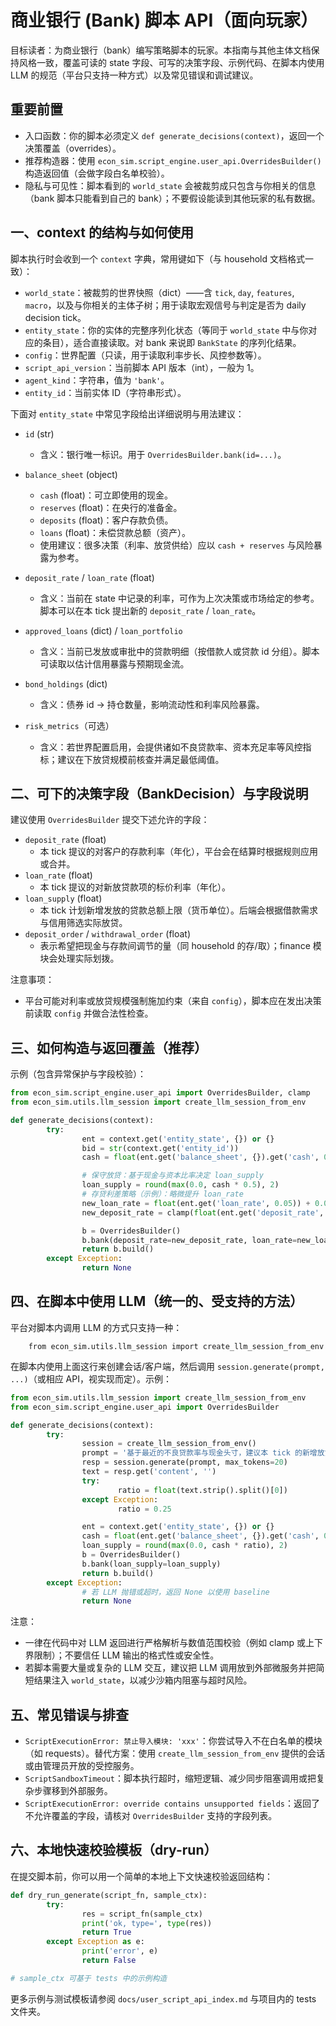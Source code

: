 # 商业银行 (Bank) 脚本 API（面向玩家）

目标读者：为商业银行（bank）编写策略脚本的玩家。本指南与其他主体文档保持风格一致，覆盖可读的 state 字段、可写的决策字段、示例代码、在脚本内使用 LLM 的规范（平台只支持一种方式）以及常见错误和调试建议。

## 重要前置
- 入口函数：你的脚本必须定义 `def generate_decisions(context)`，返回一个决策覆盖（overrides）。
- 推荐构造器：使用 `econ_sim.script_engine.user_api.OverridesBuilder()` 构造返回值（会做字段白名单校验）。
- 隐私与可见性：脚本看到的 `world_state` 会被裁剪成只包含与你相关的信息（bank 脚本只能看到自己的 bank）；不要假设能读到其他玩家的私有数据。

## 一、context 的结构与如何使用
脚本执行时会收到一个 `context` 字典，常用键如下（与 household 文档格式一致）：

- `world_state`：被裁剪的世界快照（dict）——含 `tick`, `day`, `features`, `macro`，以及与你相关的主体子树；用于读取宏观信号与判定是否为 daily decision tick。
- `entity_state`：你的实体的完整序列化状态（等同于 `world_state` 中与你对应的条目），适合直接读取。对 bank 来说即 `BankState` 的序列化结果。
- `config`：世界配置（只读，用于读取利率步长、风控参数等）。
- `script_api_version`：当前脚本 API 版本（int），一般为 1。
- `agent_kind`：字符串，值为 `'bank'`。
- `entity_id`：当前实体 ID（字符串形式）。

下面对 `entity_state` 中常见字段给出详细说明与用法建议：

- `id` (str)
    - 含义：银行唯一标识。用于 `OverridesBuilder.bank(id=...)`。

- `balance_sheet` (object)
    - `cash` (float)：可立即使用的现金。
    - `reserves` (float)：在央行的准备金。
    - `deposits` (float)：客户存款负债。
    - `loans` (float)：未偿贷款总额（资产）。
    - 使用建议：很多决策（利率、放贷供给）应以 `cash + reserves` 与风险暴露为参考。

- `deposit_rate` / `loan_rate` (float)
    - 含义：当前在 state 中记录的利率，可作为上次决策或市场给定的参考。脚本可以在本 tick 提出新的 `deposit_rate` / `loan_rate`。

- `approved_loans` (dict) / `loan_portfolio`
    - 含义：当前已发放或审批中的贷款明细（按借款人或贷款 id 分组）。脚本可读取以估计信用暴露与预期现金流。

- `bond_holdings` (dict)
    - 含义：债券 id -> 持仓数量，影响流动性和利率风险暴露。

- `risk_metrics`（可选）
    - 含义：若世界配置启用，会提供诸如不良贷款率、资本充足率等风控指标；建议在下放贷规模前核查并满足最低阈值。

## 二、可下的决策字段（BankDecision）与字段说明

建议使用 `OverridesBuilder` 提交下述允许的字段：
- `deposit_rate` (float)
    - 本 tick 提议的对客户的存款利率（年化），平台会在结算时根据规则应用或合并。
- `loan_rate` (float)
    - 本 tick 提议的对新放贷款项的标价利率（年化）。
- `loan_supply` (float)
    - 本 tick 计划新增发放的贷款总额上限（货币单位）。后端会根据借款需求与信用筛选实际放贷。
- `deposit_order` / `withdrawal_order` (float)
    - 表示希望把现金与存款间调节的量（同 household 的存/取）；finance 模块会处理实际划拨。

注意事项：
- 平台可能对利率或放贷规模强制施加约束（来自 `config`），脚本应在发出决策前读取 `config` 并做合法性检查。

## 三、如何构造与返回覆盖（推荐）

示例（包含异常保护与字段校验）：

```python
from econ_sim.script_engine.user_api import OverridesBuilder, clamp
from econ_sim.utils.llm_session import create_llm_session_from_env

def generate_decisions(context):
        try:
                ent = context.get('entity_state', {}) or {}
                bid = str(context.get('entity_id'))
                cash = float(ent.get('balance_sheet', {}).get('cash', 0.0))

                # 保守放贷：基于现金与资本比率决定 loan_supply
                loan_supply = round(max(0.0, cash * 0.5), 2)
                # 存贷利差策略（示例）：略微提升 loan_rate
                new_loan_rate = float(ent.get('loan_rate', 0.05)) + 0.005
                new_deposit_rate = clamp(float(ent.get('deposit_rate', 0.01)), 0.0, 0.05)

                b = OverridesBuilder()
                b.bank(deposit_rate=new_deposit_rate, loan_rate=new_loan_rate, loan_supply=loan_supply)
                return b.build()
        except Exception:
                return None
```

## 四、在脚本中使用 LLM（统一的、受支持的方法）

平台对脚本内调用 LLM 的方式只支持一种：

        from econ_sim.utils.llm_session import create_llm_session_from_env

在脚本内使用上面这行来创建会话/客户端，然后调用 `session.generate(prompt, ...)`（或相应 API，视实现而定）。示例：

```python
from econ_sim.utils.llm_session import create_llm_session_from_env
from econ_sim.script_engine.user_api import OverridesBuilder

def generate_decisions(context):
        try:
                session = create_llm_session_from_env()
                prompt = '基于最近的不良贷款率与现金头寸，建议本 tick 的新增放贷比例（0-1），只返回一个数字。'
                resp = session.generate(prompt, max_tokens=20)
                text = resp.get('content', '')
                try:
                        ratio = float(text.strip().split()[0])
                except Exception:
                        ratio = 0.25

                ent = context.get('entity_state', {}) or {}
                cash = float(ent.get('balance_sheet', {}).get('cash', 0.0))
                loan_supply = round(max(0.0, cash * ratio), 2)
                b = OverridesBuilder()
                b.bank(loan_supply=loan_supply)
                return b.build()
        except Exception:
                # 若 LLM 抛错或超时，返回 None 以使用 baseline
                return None
```

注意：
- 一律在代码中对 LLM 返回进行严格解析与数值范围校验（例如 clamp 或上下界限制）；不要信任 LLM 输出的格式性或安全性。
- 若脚本需要大量或复杂的 LLM 交互，建议把 LLM 调用放到外部微服务并把简短结果注入 `world_state`，以减少沙箱内阻塞与超时风险。

## 五、常见错误与排查

- `ScriptExecutionError: 禁止导入模块: 'xxx'`：你尝试导入不在白名单的模块（如 requests）。替代方案：使用 `create_llm_session_from_env` 提供的会话或由管理员开放的受控服务。
- `ScriptSandboxTimeout`：脚本执行超时，缩短逻辑、减少同步阻塞调用或把复杂步骤移到外部服务。
- `ScriptExecutionError: override contains unsupported fields`：返回了不允许覆盖的字段，请核对 `OverridesBuilder` 支持的字段列表。

## 六、本地快速校验模板（dry-run）

在提交脚本前，你可以用一个简单的本地上下文快速校验返回结构：

```python
def dry_run_generate(script_fn, sample_ctx):
        try:
                res = script_fn(sample_ctx)
                print('ok, type=', type(res))
                return True
        except Exception as e:
                print('error', e)
                return False

# sample_ctx 可基于 tests 中的示例构造
```

更多示例与测试模板请参阅 `docs/user_script_api_index.md` 与项目内的 tests 文件夹。

